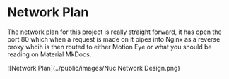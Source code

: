 # Network Plan

The network plan for this project is really straight forward, it has open the port 80 which when a request is made on it pipes into Nginx as a reverse proxy whcih is then routed to either Motion Eye or what you should be reading on Material MkDocs.

![Network Plan](../public/images/Nuc Network Design.png)